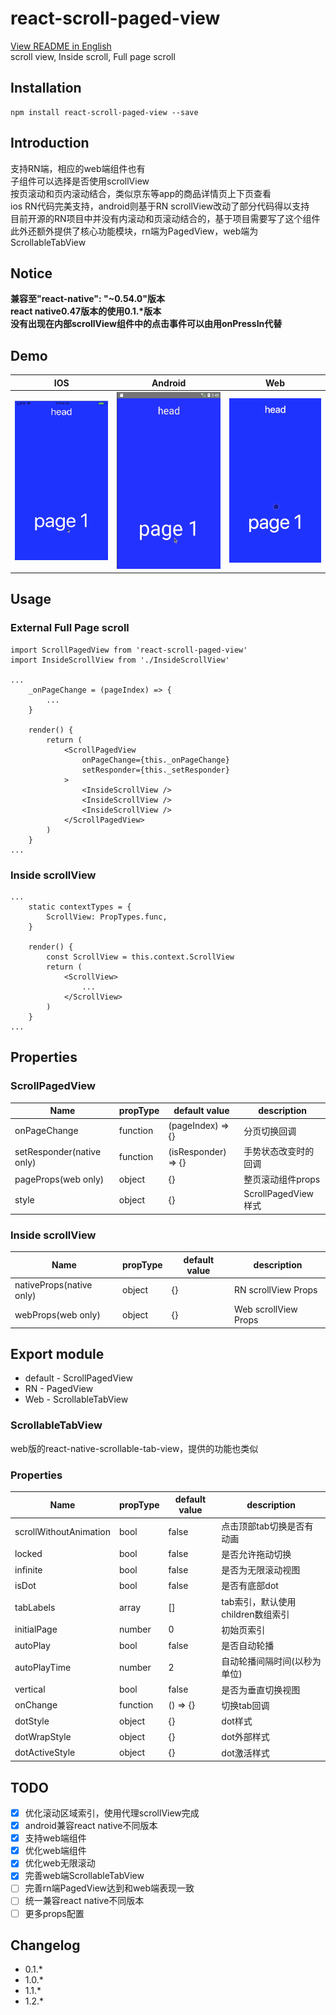 # react-scroll-paged-view
[View README in English](./README.md)  
scroll view, Inside scroll, Full page scroll

## Installation
```
npm install react-scroll-paged-view --save
```

## Introduction
支持RN端，相应的web端组件也有  
子组件可以选择是否使用scrollView  
按页滚动和页内滚动结合，类似京东等app的商品详情页上下页查看  
ios RN代码完美支持，android则基于RN scrollView改动了部分代码得以支持  
目前开源的RN项目中并没有内滚动和页滚动结合的，基于项目需要写了这个组件  
此外还额外提供了核心功能模块，rn端为PagedView，web端为ScrollableTabView  

## Notice
**兼容至"react-native": "~0.54.0"版本**  
**react native0.47版本的使用0.1.\*版本**  
**没有出现在内部scrollView组件中的点击事件可以由用onPressIn代替**  

## Demo
| IOS | Android | Web |
| --- | ------- | --- |
| ![IOS](./demo.ios.gif) | ![Android](./demo.android.gif) | ![Web](./demo.web.gif) |

## Usage

### External Full Page scroll
```
import ScrollPagedView from 'react-scroll-paged-view'
import InsideScrollView from './InsideScrollView'

...
    _onPageChange = (pageIndex) => {
        ...
    }

    render() {
        return (
            <ScrollPagedView
                onPageChange={this._onPageChange}
                setResponder={this._setResponder}
            >
                <InsideScrollView />
                <InsideScrollView />
                <InsideScrollView />
            </ScrollPagedView>
        )
    }
...
```

### Inside scrollView
```
...
    static contextTypes = {
        ScrollView: PropTypes.func,
    }

    render() {
        const ScrollView = this.context.ScrollView
        return (
            <ScrollView>
                ...
            </ScrollView>
        )
    }
...
```

## Properties

### ScrollPagedView
Name | propType | default value | description
--- | --- | --- | ---
onPageChange | function | (pageIndex) => {} | 分页切换回调
setResponder(native only) | function | (isResponder) => {} | 手势状态改变时的回调
pageProps(web only) | object | {} | 整页滚动组件props
style | object | {} | ScrollPagedView样式

### Inside scrollView
Name | propType | default value | description
--- | --- | --- | ---
nativeProps(native only) | object | {} | RN scrollView Props
webProps(web only) | object | {} | Web scrollView Props

## Export module
- default - ScrollPagedView
- RN - PagedView
- Web - ScrollableTabView

### ScrollableTabView
web版的react-native-scrollable-tab-view，提供的功能也类似  

### Properties
Name | propType | default value | description
--- | --- | --- | ---
scrollWithoutAnimation | bool | false | 点击顶部tab切换是否有动画
locked | bool | false | 是否允许拖动切换
infinite | bool | false | 是否为无限滚动视图
isDot | bool | false | 是否有底部dot
tabLabels | array | [] | tab索引，默认使用children数组索引
initialPage | number | 0 | 初始页索引
autoPlay | bool | false | 是否自动轮播
autoPlayTime | number | 2 | 自动轮播间隔时间(以秒为单位)
vertical | bool | false | 是否为垂直切换视图
onChange | function | () => {} | 切换tab回调
dotStyle | object | {} | dot样式
dotWrapStyle | object | {} | dot外部样式
dotActiveStyle | object | {} | dot激活样式

## TODO
- [x] 优化滚动区域索引，使用代理scrollView完成
- [x] android兼容react native不同版本
- [x] 支持web端组件
- [x] 优化web端组件
- [x] 优化web无限滚动
- [x] 完善web端ScrollableTabView
- [ ] 完善rn端PagedView达到和web端表现一致
- [ ] 统一兼容react native不同版本
- [ ] 更多props配置

## Changelog
- 0.1.*
- 1.0.*
- 1.1.*
- 1.2.*
